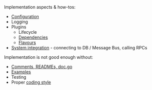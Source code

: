 Implementation aspects & how-tos:
* [Configuration](CONFIG.md)
* Logging
* Plugins
  * Lifecycle 
  * [Dependencies](PLUGIN_DEPENDENCIES.md)
  * [Flavours](PLUGIN_FLAVOURS.md)
* [System integration](SYSTEM_INTEGRATION.md) - connecting to DB / Message Bus, calling RPCs

Implementation is not good enough without:
* [Comments, READMEs, doc.go](DOCUMENTING.md)
* [Examples](EXAMPLES.md)
* Testing
* Proper [coding style](CODINGSTYLE.md)
